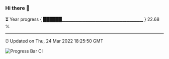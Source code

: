 ### Hi there 👋

⏳ Year progress { ██████▁▁▁▁▁▁▁▁▁▁▁▁▁▁▁▁▁▁▁▁▁▁▁▁ } 22.68 %

---

⏰ Updated on Thu, 24 Mar 2022 18:25:50 GMT

![Progress Bar CI](https://github.com/ZhaoGui/ZhaoGui/workflows/Progress%20Bar%20CI/badge.svg)
